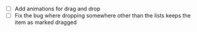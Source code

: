 - [ ] Add animations for drag and drop
- [ ] Fix the bug where dropping somewhere other than the lists keeps the item as marked dragged
